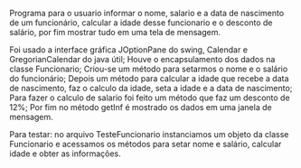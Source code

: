  
 Programa para o usuario informar o nome, salario e a data de nascimento de um funcionário, calcular a idade desse funcionario e o desconto de salário, por fim mostrar tudo em uma tela de mensagem.

Foi usado a interface gráfica JOptionPane do swing, Calendar e GregorianCalendar do java útil;
Houve o encapsulamento dos dados na classe Funcionario;
Criou-se um método para setarmos o nome e o salário do funcionário;
Depois um método para calcular a idade que recebe a data de nascimento, faz o calculo da idade, seta a idade e a data de nascimento;
Para fazer o calculo de salario foi feito um método que faz um desconto de 12%;
Por fim no método getInf é mostrado os dados em uma janela de mensagem.

Para testar: no arquivo TesteFuncionario instanciamos um objeto da classe Funcionario e acessamos os métodos para setar nome e salário, calcular idade e obter as informações.